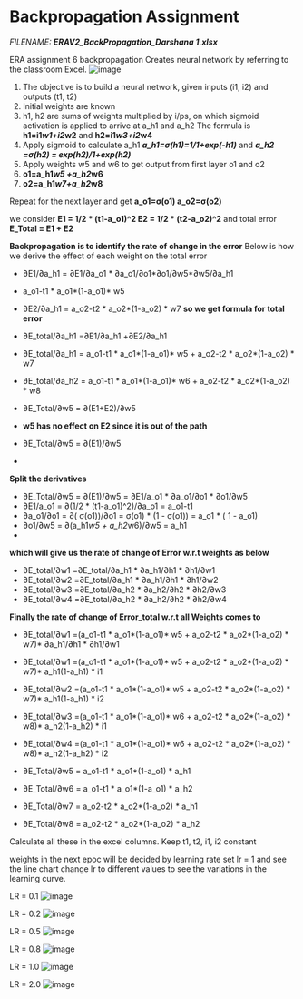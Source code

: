 # Backpropagation Assignment
*FILENAME:*
**_ERAV2_BackPropagation_Darshana 1.xlsx_**

ERA assignment 6 backpropagation
Creates neural network by referring to the classroom Excel. 
![image](https://github.com/darshanabhandare/backpropagation/assets/73514918/981d2c27-54f5-44bc-9c25-3a3c34faead5)

1. The objective is to build a neural network, given inputs (i1, i2) and outputs (t1, t2)
2. Initial weights are known
3. h1, h2 are sums of weights multiplied by i/ps, on which sigmoid activation is applied to arrive at a_h1 and a_h2
   The formula is
   **h1=i1*w1+i2*w2**
   and
   **h2=i1*w3+i2*w4**
4. Apply sigmoid to calculate a_h1 **_a_h1=σ(h1)=1/1+exp(-h1)_** and **_a_h2 =σ(h2) = exp(h2)/1+exp(h2)_**
5. Apply weights w5 and w6 to get output from first layer o1 and o2
6. **o1=a_h1*w5 +a_h2*w6**
7. **o2=a_h1*w7+a_h2*w8**

Repeat for the next layer and get 
**a_o1=σ(o1)
a_o2=σ(o2)**

we consider 
**E1 = 1/2 * (t1-a_o1)^2
E2 = 1/2 * (t2-a_o2)^2**
and total error 
**E_Total = E1 + E2**

**Backpropagation is to identify the rate of change in the error**
Below is how we derive the effect of each weight on the total error

*  ∂E1/∂a_h1 = ∂E1/∂a_o1 * ∂a_o1/∂o1*∂o1/∂w5*∂w5/∂a_h1
*  a_o1-t1 * a_o1*(1-a_o1)* w5

* ∂E2/∂a_h1 = a_o2-t2 * a_o2*(1-a_o2)  * w7
**so we get formula for total error**
* ∂E_total/∂a_h1 =∂E1/∂a_h1 +∂E2/∂a_h1
* ∂E_total/∂a_h1 = a_o1-t1 * a_o1*(1-a_o1)* w5 + a_o2-t2 * a_o2*(1-a_o2)  * w7
* ∂E_total/∂a_h2 = a_o1-t1 * a_o1*(1-a_o1)* w6 + a_o2-t2 * a_o2*(1-a_o2)  * w8

* ∂E_Total/∂w5 = ∂(E1+E2)/∂w5
* **w5 has no effect on E2 since it is out of the path**
* ∂E_Total/∂w5 = ∂(E1)/∂w5
* 
**Split the derivatives**
* ∂E_Total/∂w5 = ∂(E1)/∂w5 =  ∂E1/a_o1 * ∂a_o1/∂o1 * ∂o1/∂w5
* ∂E1/a_o1 =  ∂(1/2 * (t1-a_o1)^2)/∂a_o1 = a_o1-t1
* ∂a_o1/∂o1 = ∂( σ(o1))/∂o1 = σ(o1) * (1 - σ(o1)) = a_o1 * ( 1 - a_o1)
* ∂o1/∂w5 = ∂(a_h1*w5 + a_h2*w6)/∂w5 = a_h1
* 
**which will give us the rate of change of Error w.r.t weights as below**
* ∂E_total/∂w1 =∂E_total/∂a_h1 * ∂a_h1/∂h1 * ∂h1/∂w1 
* ∂E_total/∂w2 =∂E_total/∂a_h1 * ∂a_h1/∂h1 * ∂h1/∂w2
* ∂E_total/∂w3 =∂E_total/∂a_h2 * ∂a_h2/∂h2 * ∂h2/∂w3
* ∂E_total/∂w4 =∂E_total/∂a_h2 * ∂a_h2/∂h2 * ∂h2/∂w4

**Finally the rate of change of Error_total w.r.t all Weights comes to**

* ∂E_total/∂w1 =(a_o1-t1 * a_o1*(1-a_o1)* w5 + a_o2-t2 * a_o2*(1-a_o2)  * w7)* ∂a_h1/∂h1 * ∂h1/∂w1 
* ∂E_total/∂w1 =(a_o1-t1 * a_o1*(1-a_o1)* w5 + a_o2-t2 * a_o2*(1-a_o2)  * w7)* a_h1(1-a_h1) * i1
* ∂E_total/∂w2 =(a_o1-t1 * a_o1*(1-a_o1)* w5 + a_o2-t2 * a_o2*(1-a_o2)  * w7)* a_h1(1-a_h1) * i2
* ∂E_total/∂w3 =(a_o1-t1 * a_o1*(1-a_o1)* w6 + a_o2-t2 * a_o2*(1-a_o2)  * w8)* a_h2(1-a_h2) * i1
* ∂E_total/∂w4 =(a_o1-t1 * a_o1*(1-a_o1)* w6 + a_o2-t2 * a_o2*(1-a_o2)  * w8)* a_h2(1-a_h2) * i2

* ∂E_Total/∂w5 = a_o1-t1 * a_o1*(1-a_o1) * a_h1
* ∂E_Total/∂w6 = a_o1-t1 * a_o1*(1-a_o1) * a_h2
* ∂E_Total/∂w7 = a_o2-t2 * a_o2*(1-a_o2) * a_h1
* ∂E_Total/∂w8 = a_o2-t2 * a_o2*(1-a_o2) * a_h2



Calculate all these in the excel columns.
Keep t1, t2, i1, i2 constant

weights in the next epoc will be decided by learning rate 
set lr = 1 and see the line chart
change lr to different values to see the variations in the learning curve.

LR = 0.1
![image](https://github.com/darshanabhandare/backpropagation/assets/73514918/66b8776d-db55-4a5b-a73e-2807b7123764)

LR = 0.2
![image](https://github.com/darshanabhandare/backpropagation/assets/73514918/f00124c8-6ffc-4c58-8e61-bbb455846535)

LR = 0.5
![image](https://github.com/darshanabhandare/backpropagation/assets/73514918/a2af76f4-3bb1-4b43-9a7c-b15ed2bb8704)

LR = 0.8
![image](https://github.com/darshanabhandare/backpropagation/assets/73514918/61be5b2f-c6b6-4258-b770-7ca079e69fe9)

LR = 1.0
![image](https://github.com/darshanabhandare/backpropagation/assets/73514918/e1259baf-47ce-4284-ba91-25c502343ddb)

LR = 2.0
![image](https://github.com/darshanabhandare/backpropagation/assets/73514918/7024ce3c-5e51-4624-841b-ab402c8d6c0b)


